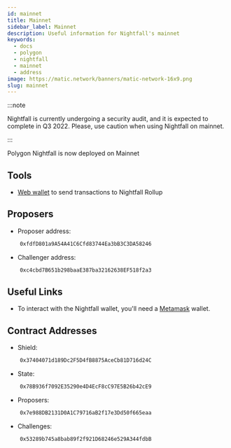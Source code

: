 ```yaml
---
id: mainnet
title: Mainnet
sidebar_label: Mainnet
description: Useful information for Nightfall's mainnet
keywords:
  - docs
  - polygon
  - nightfall
  - mainnet
  - address
image: https://matic.network/banners/matic-network-16x9.png
slug: mainnet
---
```


:::note

Nightfall is currently undergoing a security audit, and it is expected to complete in Q3 2022. Please, use caution when using Nightfall on mainnet.

:::


Polygon Nightfall is now deployed on Mainnet

## Tools
- [Web wallet](https://wallet-beta.polygon.technology/) to send transactions to Nightfall Rollup

## Proposers

- Proposer address:

```bash
    0xfdfD801a9A54A41C6Cfd83744Ea3bB3C3DA58246
```

- Challenger address:

```bash
    0xc4cbd7B651b298baaE387ba32162638EF518f2a3
```

## Useful Links

- To interact with the Nightfall wallet, you'll need a [Metamask](https://metamask.io/) wallet.

## Contract Addresses

- Shield:

```bash
    0x37404071d189Dc2F5D4fB8875AceCb81D716d24C
```

- State:

```bash
    0x78B936f7092E35290e4D4EcF8cC97E5B26b42cE9
```


- Proposers:

```bash
    0x7e988DB2131D0A1C79716aB2f17e3Dd50f665eaa
```


- Challenges:

```bash
    0x53289b745a8bab89f2f921D68246e529A344fdbB
```


